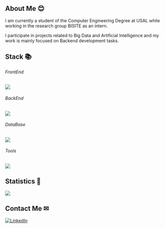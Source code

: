 ## About Me 😊

I am currently a student of the Computer Engineering Degree at USAL while working in the research group BISITE as an intern.

I participate in projects related to Big Data and Artificial Intelligence and my work is mainly focused on Backend development tasks.

## Stack 📚

<p align="center">
  <h6>FrontEnd</h6>
  <a href="https://skillicons.dev">
    <img src="https://skillicons.dev/icons?i=vuejs,react,nodejs,typescript,angular,redux" />
  </a>
</p>
<p align="center">
  <h6>BackEnd</h6>
  <a href="https://skillicons.dev">
    <img src="https://skillicons.dev/icons?i=express,graphql,python,flask,java,php" />
  </a>
</p>
<p align="center">
  <h6>DataBase</h6>
  <a href="https://skillicons.dev">
    <img src="https://skillicons.dev/icons?i=postgresql,mongodb" />
  </a>
</p>
<p align="center">
  <h6>Tools</h6>
  <a href="https://skillicons.dev">
    <img src="https://skillicons.dev/icons?i=git,gitlab,githubactions,heroku,docker,aws" />
  </a>
</p>

## Statistics 🧐
<a href="https://github-readme-streak-stats.herokuapp.com?user=DavidSanSan110&theme=tokyonight&border_radius=5">
  <img align="center" src="https://github-readme-streak-stats.herokuapp.com?user=DavidSanSan110&theme=tokyonight&border_radius=5" />
</a>

## Contact Me ✉
<a href="https://www.linkedin.com/in/davidsansan/?locale=en_US" rel="nofollow"><img alt="LinkedIn" src="https://camo.githubusercontent.com/a493f6833f99fb3c85788d6d9305e6b7a42b838e5ee5d138fd9a8214a7e77472/68747470733a2f2f696d672e736869656c64732e696f2f62616467652f6c696e6b6564696e2d2532333030373742352e7376673f267374796c653d666f722d7468652d6261646765266c6f676f3d6c696e6b6564696e266c6f676f436f6c6f723d7768697465" data-canonical-src="https://img.shields.io/badge/linkedin-%230077B5.svg?&amp;style=for-the-badge&amp;logo=linkedin&amp;logoColor=white" style="max-width: 100%;"></a>

